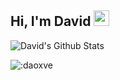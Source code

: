 ## Hi, I'm David <img src="https://raw.githubusercontent.com/daoxve/daoxve/main/gifs/wave.gif" width="25px" height = "25px">

![David's Github Stats](https://metrics.lecoq.io/daoxve)

![:daoxve](https://count.getloli.com/get/@daoxve?theme=rule34)
